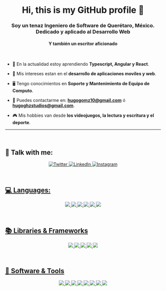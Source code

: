 <!---Title--->
<h1 align="center">Hi, this is my GitHub profile 👋</h1>

<!---Description--->
<h3 align="center">Soy un tenaz Ingeniero de Software de Querétaro, México. Dedicado y aplicado al Desarrollo Web</h3>
<h4 align="center">Y también un escritor aficionado</h4>
<br/>

<!---About me--->
- 📓 En la actualidad estoy aprendiendo **Typescript, Angular y React**.

- 📱 Mis intereses estan en el **desarrollo de aplicaciones moviles y web**.

- 🖥 Tengo conocimientos en **Soporte y Mantenimiento de Equipo de Computo**.

- 📧 Puedes contactarme en: **hugogomz10@gmail.com** ó **hugoghzstudios@gmail.com**.

- 🎮 Mis hobbies van desde **los videojuegos, la lectura y escritura y el deporte**.

<hr/>
<!---Social--->
<br/>
<h2 align="left">🔗 Talk with me:</h2>
<p align="center">
  <a href="https://twitter.com/HugoGHz_" target="_blank">
    <img src="https://img.shields.io/badge/Twitter-%231DA1F2.svg?style=for-the-badge&logo=Twitter&logoColor=white" alt="Twitter"/>
  <a href="https://www.linkedin.com/in/hugoghz/" target="_blank">
    <img src="https://img.shields.io/badge/linkedin-%230077B5.svg?style=for-the-badge&logo=linkedin&logoColor=white" alt="LinkedIn"/>
  <a href="https://www.instagram.com/hugoghz_/" target="_blank">
    <img src="https://img.shields.io/badge/Instagram-%23E4405F.svg?style=for-the-badge&logo=Instagram&logoColor=white" alt="Instagram"/>
 </p>


<!---Languages--->
<br/>
<h2 align="left">💻 Languages:</h2>
<p align="center">
  <img src="https://img.shields.io/badge/c%23-%23239120.svg?style=for-the-badge&logo=c-sharp&logoColor=white"/>
  <img src="https://img.shields.io/badge/Python-FFD43B?style=for-the-badge&logo=python&logoColor=darkgreen"/>
  <img src="https://img.shields.io/badge/javascript-%23323330.svg?style=for-the-badge&logo=javascript&logoColor=%23F7DF1E"/>
  <img src="https://img.shields.io/badge/php-%23777BB4.svg?style=for-the-badge&logo=php&logoColor=white"/>
  <img src="https://img.shields.io/badge/html5-%23E34F26.svg?style=for-the-badge&logo=html5&logoColor=white"/>
  <img src="https://img.shields.io/badge/css3-%231572B6.svg?style=for-the-badge&logo=css3&logoColor=white"/>
</p>

    
<!---Frameworks--->
<br/>
<h2 align="left">📚 Libraries & Frameworks</h2>
<p align="center">
  <img src="https://img.shields.io/badge/Node.js-339933?style=for-the-badge&logo=nodedotjs&logoColor=white"/>
  <img src="https://img.shields.io/badge/SASS-hotpink.svg?style=for-the-badge&logo=SASS&logoColor=white"/>
  <img src="https://img.shields.io/badge/less-2B4C80?style=for-the-badge&logo=less&logoColor=white"/>
  <img src="https://img.shields.io/badge/bootstrap-%23563D7C.svg?style=for-the-badge&logo=bootstrap&logoColor=white"/>
  <img src="https://img.shields.io/badge/django-%23092E20.svg?style=for-the-badge&logo=django&logoColor=white"/>
</p>
    
    
<!---Softwares--->
<br/>
<h2 align="left">🔧 Software & Tools</h2>
<p align="center">
  <img src="https://img.shields.io/badge/Microsoft-0078D4?style=for-the-badge&logo=microsoft&logoColor=white"/>
  <img src="https://img.shields.io/badge/unity-%23000000.svg?style=for-the-badge&logo=unity&logoColor=white"/>
  <img src="https://img.shields.io/badge/Adobe%20XD-470137?style=for-the-badge&logo=Adobe%20XD&logoColor=#FF61F6"/>
  <img src="https://img.shields.io/badge/adobe%20illustrator-%23FF9A00.svg?style=for-the-badge&logo=adobe%20illustrator&logoColor=white"/>
  <img src="https://img.shields.io/badge/adobe%20photoshop-%2331A8FF.svg?style=for-the-badge&logo=adobe%20photoshop&logoColor=white"/>
  <img src="https://img.shields.io/badge/figma-%23F24E1E.svg?style=for-the-badge&logo=figma&logoColor=white"/>
  <img src="https://img.shields.io/badge/Aseprite-FFFFFF?style=for-the-badge&logo=Aseprite&logoColor=#7D929E"/>
  <img src="https://img.shields.io/badge/Canva-%2300C4CC.svg?style=for-the-badge&logo=Canva&logoColor=white"/>
</p>
